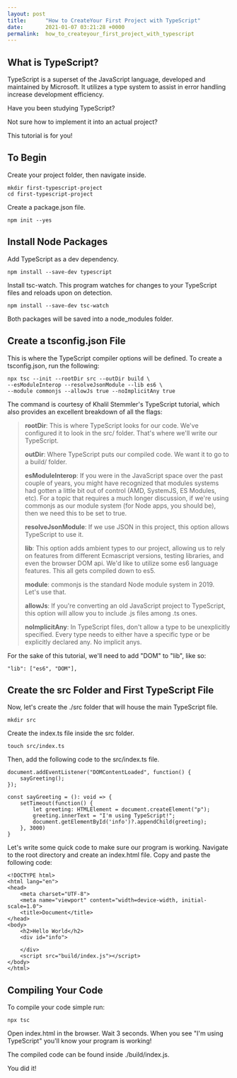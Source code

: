 ```yaml
---
layout: post
title:      "How to CreateYour First Project with TypeScript"
date:       2021-01-07 03:21:28 +0000
permalink:  how_to_createyour_first_project_with_typescript
---
```



## What is TypeScript?
TypeScript is a superset of the JavaScript language, developed and maintained by Microsoft. It utilizes a type system to assist in error handling increase development efficiency.

Have you been studying TypeScript?

Not sure how to implement it into an actual project?

This tutorial is for you!

## To Begin
Create your project folder, then navigate inside.

```
mkdir first-typescript-project
cd first-typescript-project
```

Create a package.json file.

`npm init --yes`

## Install Node Packages

Add TypeScript as a dev dependency.

```
npm install --save-dev typescript
```

Install tsc-watch. This program watches for changes to your TypeScript files and reloads upon on detection.

```
npm install --save-dev tsc-watch
```

Both packages will be saved into a node_modules folder.

## Create a tsconfig.json File

This is where the TypeScript compiler options will be defined. To create a tsconfig.json, run the following:

```
npx tsc --init --rootDir src --outDir build \
--esModuleInterop --resolveJsonModule --lib es6 \
--module commonjs --allowJs true --noImplicitAny true
```

The command is courtesy of Khalil Stemmler's TypeScript tutorial, which also provides an excellent breakdown of all the flags:

> **rootDir**: This is where TypeScript looks for our code. We've configured it to look in the src/ folder. That's where we'll write our TypeScript.
> 
> **outDir**: Where TypeScript puts our compiled code. We want it to go to a build/ folder.
> 
> **esModuleInterop**: If you were in the JavaScript space over the past couple of years, you might have recognized that modules systems had gotten a little bit out of control (AMD, SystemJS, ES Modules, etc). For a topic that requires a much longer discussion, if we're using commonjs as our module system (for Node apps, you should be), then we need this to be set to true.
> 
> **resolveJsonModule**: If we use JSON in this project, this option allows TypeScript to use it.
> 
> **lib**: This option adds ambient types to our project, allowing us to rely on features from different Ecmascript versions, testing libraries, and even the browser DOM api. We'd like to utilize some es6 language features. This all gets compiled down to es5.
> 
> **module**: commonjs is the standard Node module system in 2019. Let's use that.
> 
> **allowJs**: If you're converting an old JavaScript project to TypeScript, this option will allow you to include .js files among .ts ones.
> 
> **noImplicitAny**: In TypeScript files, don't allow a type to be unexplicitly specified. Every type needs to either have a specific type or be explicitly declared any. No implicit anys.

For the sake of this tutorial, we'll need to add "DOM" to "lib", like so:

```
"lib": ["es6", "DOM"],
```

## Create the src Folder and First TypeScript File
Now, let's create the ./src folder that will house the main TypeScript file.

```
mkdir src
```

Create the index.ts file inside the src folder.

```
touch src/index.ts
```

Then, add the following code to the src/index.ts file.

```
document.addEventListener("DOMContentLoaded", function() {
    sayGreeting();
});

const sayGreeting = (): void => {
    setTimeout(function() {
        let greeting: HTMLElement = document.createElement("p");
        greeting.innerText = "I'm using TypeScript!";
        document.getElementById('info')?.appendChild(greeting);
    }, 3000)
}
```

Let's write some quick code to make sure our program is working. Navigate to the root directory and create an index.html file. Copy and paste the following code:

```
<!DOCTYPE html>
<html lang="en">
<head>
    <meta charset="UTF-8">
    <meta name="viewport" content="width=device-width, initial-scale=1.0">
    <title>Document</title>
</head>
<body>
    <h2>Hello World</h2>
    <div id="info">

    </div>
    <script src="build/index.js"></script>
</body>
</html>
```

## Compiling Your Code
To compile your code simple run:

```
npx tsc
```

Open index.html in the browser. Wait 3 seconds. When you see "I'm using TypeScript" you'll know your program is working!

The compiled code can be found inside ./build/index.js.

You did it!

